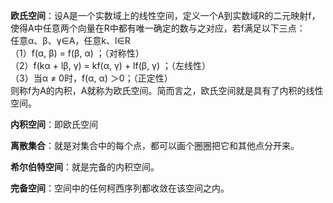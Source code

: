 **欧氏空间**：设A是一个实数域上的线性空间，定义一个A到实数域R的二元映射f，使得A中任意两个向量在R中都有唯一确定的数与之对应，若f满足以下三点：  
任意α、β、γ∈A，任意k、l∈R  
（1）f(α, β) = f(β, α) ；（对称性）  
（2）f(kα + lβ, γ) = kf(α, γ) + lf(β, γ) ；（左线性）  
（3）当α ≠ 0时，f(α, α) ＞0；（正定性）  
则称f为A的内积，A就称为欧氏空间。简而言之，欧氏空间就是具有了内积的线性空间。

**内积空间**：即欧氏空间

**离散集合**：就是对集合中的每个点，都可以画个圈圈把它和其他点分开来。

**希尔伯特空间**：就是完备的内积空间。  

**完备空间**：空间中的任何柯西序列都收敛在该空间之内。  